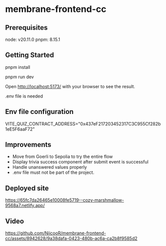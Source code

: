 # membrane-frontend-cc

## Prerequisites

node: v20.11.0
pnpm: 8.15.1

## Getting Started

pnpm install 

pnpm run dev

Open [http://localhost:5173/](http://localhost:5173/) with your browser to see the result.

.env file is needed

## Env file configuration 
VITE_QUIZ_CONTRACT_ADDRESS="0x437eF217203452317C3C955Cf282b1eE5F6aaF72" 

## Improvements

- Move from Goerli to Sepolia to try the entire flow
- Display trivia success component after submit event is successful 
- Handle unanswered values properly 
- .env file must not be part of the project.

## Deployed site
https://65fc7da26465e10008fe5719--cozy-marshmallow-9568a7.netlify.app/


## Video
https://github.com/NiicooR/membrane-frontend-cc/assets/8942628/9a38dafa-0423-480b-ac6a-ca2b8f9585d2

